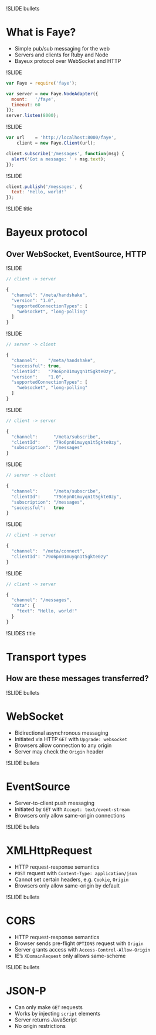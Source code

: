 !SLIDE bullets
# What is Faye?

* Simple pub/sub messaging for the web
* Servers and clients for Ruby and Node
* Bayeux protocol over WebSocket and HTTP


!SLIDE

```javascript
var Faye = require('faye');

var server = new Faye.NodeAdapter({
  mount:   '/faye',
  timeout: 60
});
server.listen(8000);
```

!SLIDE

```javascript
var url    = 'http://localhost:8000/faye',
    client = new Faye.Client(url);

client.subscribe('/messages', function(msg) {
  alert('Got a message: ' + msg.text);
});
```

!SLIDE

```javascript
client.publish('/messages', {
  text: 'Hello, world!'
});
```

!SLIDE title
# Bayeux protocol
## Over WebSocket, EventSource, HTTP


!SLIDE

```javascript
// client -> server

{
  "channel": "/meta/handshake",
  "version": "1.0",
  "supportedConnectionTypes": [
    "websocket", "long-polling"
  ]
}
```

!SLIDE

```javascript
// server -> client

{
  "channel":    "/meta/handshake",
  "successful": true,
  "clientId":   "79o6pn01muyqn1t5gkte0zy",
  "version":    "1.0",
  "supportedConnectionTypes": [
    "websocket", "long-polling"
  ]
}
```

!SLIDE

```javascript
// client -> server

{
  "channel":      "/meta/subscribe",
  "clientId":     "79o6pn01muyqn1t5gkte0zy",
  "subscription": "/messages"
}
```

!SLIDE

```javascript
// server -> client

{
  "channel":      "/meta/subscribe",
  "clientId":     "79o6pn01muyqn1t5gkte0zy",
  "subscription": "/messages",
  "successful":   true
}
```

!SLIDE

```javascript
// client -> server

{
  "channel":  "/meta/connect",
  "clientId": "79o6pn01muyqn1t5gkte0zy"
}
```

!SLIDE

```javascript
// client -> server

{
  "channel": "/messages",
  "data": {
    "text": "Hello, world!"
  }
}
```

!SLIDES title
# Transport types
## How are these messages transferred?


!SLIDE bullets
# WebSocket

* Bidirectional asynchronous messaging
* Initiated via HTTP `GET` with `Upgrade: websocket`
* Browsers allow connection to any origin
* Server may check the `Origin` header


!SLIDE bullets
# EventSource

* Server-to-client push messaging
* Initiated by `GET` with `Accept: text/event-stream`
* Browsers only allow same-origin connections


!SLIDE bullets
# XMLHttpRequest

* HTTP request-response semantics
* `POST` request with `Content-Type: application/json`
* Cannot set certain headers, e.g. `Cookie`, `Origin`
* Browsers only allow same-origin by default


!SLIDE bullets
# CORS

* HTTP request-response semantics
* Browser sends pre-flight `OPTIONS` request with `Origin`
* Server grants access with `Access-Control-Allow-Origin`
* IE’s `XDomainRequest` only allows same-scheme


!SLIDE bullets
# JSON-P

* Can only make `GET` requests
* Works by injecting `script` elements
* Server returns JavaScript
* No origin restrictions

